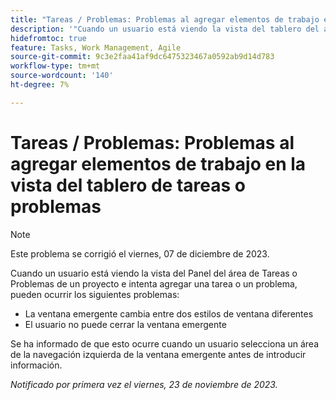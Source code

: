 ```yaml
---
title: "Tareas / Problemas: Problemas al agregar elementos de trabajo en la vista del tablero de tareas o problemas"
description: '"Cuando un usuario está viendo la vista del tablero del área de Tareas o Problemas en un proyecto e intenta agregar una tarea o un problema, pueden producirse los problemas enumerados aquí".'
hidefromtoc: true
feature: Tasks, Work Management, Agile
source-git-commit: 9c3e2faa41af9dc6475323467a0592ab9d14d783
workflow-type: tm+mt
source-wordcount: '140'
ht-degree: 7%

---
```



# Tareas / Problemas: Problemas al agregar elementos de trabajo en la vista del tablero de tareas o problemas

>[!NOTE]
>
>Este problema se corrigió el viernes, 07 de diciembre de 2023.

Cuando un usuario está viendo la vista del Panel del área de Tareas o Problemas de un proyecto e intenta agregar una tarea o un problema, pueden ocurrir los siguientes problemas:

* La ventana emergente cambia entre dos estilos de ventana diferentes
* El usuario no puede cerrar la ventana emergente

Se ha informado de que esto ocurre cuando un usuario selecciona un área de la navegación izquierda de la ventana emergente antes de introducir información.

_Notificado por primera vez el viernes, 23 de noviembre de 2023._
